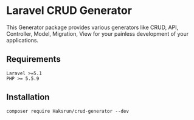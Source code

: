 # Laravel CRUD Generator

This Generator package provides various generators like CRUD, API, Controller, Model, Migration, View for your painless development of your applications.

## Requirements
    Laravel >=5.1
    PHP >= 5.5.9

## Installation
```
composer require Haksrun/crud-generator --dev
```
